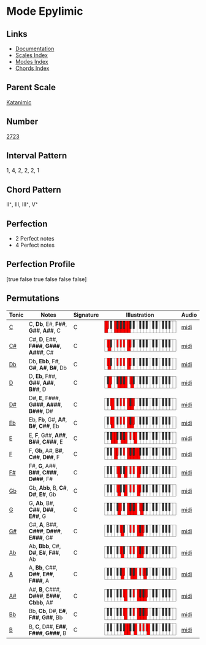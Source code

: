 # Mode Epylimic

## Links

- [Documentation](index.md)
- [Scales Index](Scales.md)
- [Modes Index](Modes.md)
- [Chords Index](Chords.md)

## Parent Scale

[Katanimic](ScaleKatanimic.md)

## Number

[2723](https://ianring.com/musictheory/scales/2723)

## Interval Pattern

1, 4, 2, 2, 2, 1

## Chord Pattern

II⁺, III, III⁺, V⁺

## Perfection

- 2 Perfect notes
- 4 Perfect notes

## Perfection Profile

[true false true false false false]

## Permutations

| Tonic | Notes | Signature | Illustration | Audio |
|-------|-------|-----------|--------------|-------|
| [C](ModeCNaturalEpylimic.md) | C, **Db**, E#, **F##**, **G##**, **A##**, C | C | ![CNaturalEpylimic](ModeCNaturalEpylimic.png) | [midi](https://github.com/edipermadi/music/blob/main/docs/ModeCNaturalEpylimic.mid?raw=true) |
| [C#](ModeCSharpEpylimic.md) | C#, **D**, E##, **F###**, **G###**, **A###**, C# | C | ![CSharpEpylimic](ModeCSharpEpylimic.png) | [midi](https://github.com/edipermadi/music/blob/main/docs/ModeCSharpEpylimic.mid?raw=true) |
| [Db](ModeDFlatEpylimic.md) | Db, **Ebb**, F#, **G#**, **A#**, **B#**, Db | C | ![DFlatEpylimic](ModeDFlatEpylimic.png) | [midi](https://github.com/edipermadi/music/blob/main/docs/ModeDFlatEpylimic.mid?raw=true) |
| [D](ModeDNaturalEpylimic.md) | D, **Eb**, F##, **G##**, **A##**, **B##**, D | C | ![DNaturalEpylimic](ModeDNaturalEpylimic.png) | [midi](https://github.com/edipermadi/music/blob/main/docs/ModeDNaturalEpylimic.mid?raw=true) |
| [D#](ModeDSharpEpylimic.md) | D#, **E**, F###, **G###**, **A###**, **B###**, D# | C | ![DSharpEpylimic](ModeDSharpEpylimic.png) | [midi](https://github.com/edipermadi/music/blob/main/docs/ModeDSharpEpylimic.mid?raw=true) |
| [Eb](ModeEFlatEpylimic.md) | Eb, **Fb**, G#, **A#**, **B#**, **C##**, Eb | C | ![EFlatEpylimic](ModeEFlatEpylimic.png) | [midi](https://github.com/edipermadi/music/blob/main/docs/ModeEFlatEpylimic.mid?raw=true) |
| [E](ModeENaturalEpylimic.md) | E, **F**, G##, **A##**, **B##**, **C###**, E | C | ![ENaturalEpylimic](ModeENaturalEpylimic.png) | [midi](https://github.com/edipermadi/music/blob/main/docs/ModeENaturalEpylimic.mid?raw=true) |
| [F](ModeFNaturalEpylimic.md) | F, **Gb**, A#, **B#**, **C##**, **D##**, F | C | ![FNaturalEpylimic](ModeFNaturalEpylimic.png) | [midi](https://github.com/edipermadi/music/blob/main/docs/ModeFNaturalEpylimic.mid?raw=true) |
| [F#](ModeFSharpEpylimic.md) | F#, **G**, A##, **B##**, **C###**, **D###**, F# | C | ![FSharpEpylimic](ModeFSharpEpylimic.png) | [midi](https://github.com/edipermadi/music/blob/main/docs/ModeFSharpEpylimic.mid?raw=true) |
| [Gb](ModeGFlatEpylimic.md) | Gb, **Abb**, B, **C#**, **D#**, **E#**, Gb | C | ![GFlatEpylimic](ModeGFlatEpylimic.png) | [midi](https://github.com/edipermadi/music/blob/main/docs/ModeGFlatEpylimic.mid?raw=true) |
| [G](ModeGNaturalEpylimic.md) | G, **Ab**, B#, **C##**, **D##**, **E##**, G | C | ![GNaturalEpylimic](ModeGNaturalEpylimic.png) | [midi](https://github.com/edipermadi/music/blob/main/docs/ModeGNaturalEpylimic.mid?raw=true) |
| [G#](ModeGSharpEpylimic.md) | G#, **A**, B##, **C###**, **D###**, **E###**, G# | C | ![GSharpEpylimic](ModeGSharpEpylimic.png) | [midi](https://github.com/edipermadi/music/blob/main/docs/ModeGSharpEpylimic.mid?raw=true) |
| [Ab](ModeAFlatEpylimic.md) | Ab, **Bbb**, C#, **D#**, **E#**, **F##**, Ab | C | ![AFlatEpylimic](ModeAFlatEpylimic.png) | [midi](https://github.com/edipermadi/music/blob/main/docs/ModeAFlatEpylimic.mid?raw=true) |
| [A](ModeANaturalEpylimic.md) | A, **Bb**, C##, **D##**, **E##**, **F###**, A | C | ![ANaturalEpylimic](ModeANaturalEpylimic.png) | [midi](https://github.com/edipermadi/music/blob/main/docs/ModeANaturalEpylimic.mid?raw=true) |
| [A#](ModeASharpEpylimic.md) | A#, **B**, C###, **D###**, **E###**, **Cbbb**, A# | C | ![ASharpEpylimic](ModeASharpEpylimic.png) | [midi](https://github.com/edipermadi/music/blob/main/docs/ModeASharpEpylimic.mid?raw=true) |
| [Bb](ModeBFlatEpylimic.md) | Bb, **Cb**, D#, **E#**, **F##**, **G##**, Bb | C | ![BFlatEpylimic](ModeBFlatEpylimic.png) | [midi](https://github.com/edipermadi/music/blob/main/docs/ModeBFlatEpylimic.mid?raw=true) |
| [B](ModeBNaturalEpylimic.md) | B, **C**, D##, **E##**, **F###**, **G###**, B | C | ![BNaturalEpylimic](ModeBNaturalEpylimic.png) | [midi](https://github.com/edipermadi/music/blob/main/docs/ModeBNaturalEpylimic.mid?raw=true) |
